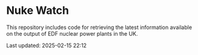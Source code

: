 # Nuke Watch

This repository includes code for retrieving the latest information available on the output of EDF nuclear power plants in the UK.

Last updated: 2025-02-15 22:12